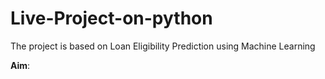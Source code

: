 # Live-Project-on-python
The project is based on Loan Eligibility Prediction using Machine Learning

**Aim**: 

